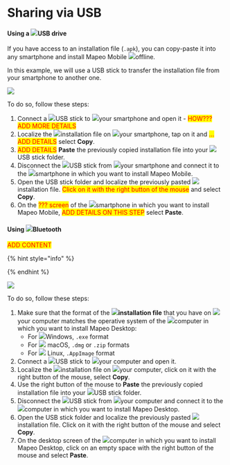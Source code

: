 # Sharing via USB

#### Using a ![](<../../../.gitbook/assets/USB stick memory>)USB drive

If you have access to an installation file (`.apk`), you can copy-paste it into any smartphone and install Mapeo Mobile ![](<../../../.gitbook/assets/no internet connection>)offline.&#x20;

In this example, we will use a USB stick to transfer the installation file from your smartphone to another one.&#x20;

![](<../../../.gitbook/assets/USB share APK among smartphones>)

To do so, follow these steps:

1. Connect a ![](<../../../.gitbook/assets/USB stick memory>)USB stick to ![](../../../.gitbook/assets/smartphone)your smartphone and open it - <mark style="color:red;">HOW??? ADD MORE DETAILS</mark>
2. Localize the ![](<../../../.gitbook/assets/image (2).png>)installation file on ![](../../../.gitbook/assets/smartphone)your smartphone, tap on it and <mark style="color:red;">... ADD DETAILS</mark> select **Copy**.
3. <mark style="color:red;">ADD DETAILS</mark> **Paste** the previously copied installation file into your ![](<../../../.gitbook/assets/USB stick memory>)USB stick folder.
4. Disconnect the ![](<../../../.gitbook/assets/USB stick memory>)USB stick from ![](../../../.gitbook/assets/smartphone)your smartphone and connect it to the ![](<../../../.gitbook/assets/smartphone blue>)smartphone in which you want to install Mapeo Mobile.&#x20;
5. Open the USB stick folder and localize the previously pasted ![](<../../../.gitbook/assets/image (2).png>)installation file. <mark style="color:red;">Click on it with the right button of the mouse</mark> and select **Copy**.
6. On the <mark style="color:red;">??? screen</mark> of the ![](<../../../.gitbook/assets/smartphone blue>)smartphone in which you want to install Mapeo Mobile, <mark style="color:red;">ADD DETAILS ON THIS STEP</mark> select **Paste**.

#### Using ![](../../../.gitbook/assets/Bluetooth)Bluetooth

<mark style="color:red;">ADD CONTENT</mark>

<mark style="color:red;"></mark>

<mark style="color:red;"></mark>

<mark style="color:red;"></mark>

{% hint style="info" %}

{% endhint %}

![](<../../../.gitbook/assets/image (8).png>)

To do so, follow these steps:

1. Make sure that the format of the ![](<../../../.gitbook/assets/image (2).png>)**installation file** that you have on ![](<../../../.gitbook/assets/image (6) (1).png>)your computer matches the operative system of the ![](<../../../.gitbook/assets/image (1) (1).png>)computer in which you want to install Mapeo Desktop:
   * For ![](broken-reference)Windows, `.exe` format&#x20;
   * For ![](broken-reference) macOS, `.dmg` or `.zip` formats
   * For ![](broken-reference) Linux, `.AppImage` format
2. Connect a ![](<../../../.gitbook/assets/USB stick memory>)USB stick to ![](<../../../.gitbook/assets/image (6) (1).png>)your computer and open it.&#x20;
3. Localize the ![](<../../../.gitbook/assets/image (2).png>)installation file on ![](<../../../.gitbook/assets/image (6) (1).png>)your computer, click on it with the right button of the mouse, select **Copy**.
4. Use the right button of the mouse to **Paste** the previously copied installation file into your ![](<../../../.gitbook/assets/USB stick memory>)USB stick folder.
5. Disconnect the ![](<../../../.gitbook/assets/USB stick memory>)USB stick from ![](<../../../.gitbook/assets/image (6) (1).png>)your computer and connect it to the ![](<../../../.gitbook/assets/image (1) (1).png>)computer in which you want to install Mapeo Desktop.&#x20;
6. Open the USB stick folder and localize the previously pasted ![](<../../../.gitbook/assets/image (2).png>)installation file. Click on it with the right button of the mouse and select **Copy**.
7. On the desktop screen of the ![](<../../../.gitbook/assets/image (1) (1).png>)computer in which you want to install Mapeo Desktop, click on an empty space with the right button of the mouse and select **Paste**.
